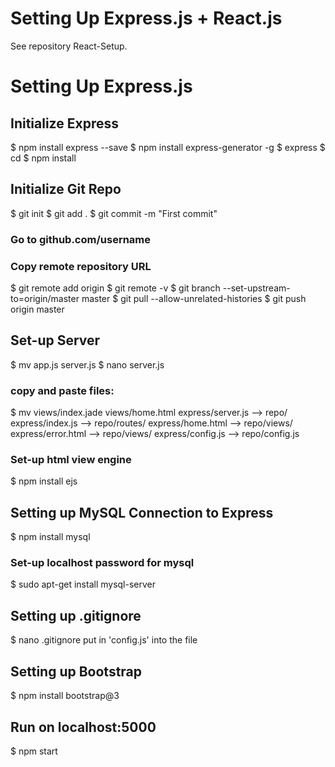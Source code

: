# Setting Up Express.js + React.js
See repository React-Setup.

# Setting Up Express.js

## Initialize Express
$ npm install express --save
$ npm install express-generator -g
$ express <REPO>
$ cd <REPO>
$ npm install

## Initialize Git Repo
$ git init
$ git add .
$ git commit -m "First commit"
### Go to github.com/username
### Copy remote repository URL
$ git remote add origin <REPO URL>
$ git remote -v
$ git branch --set-upstream-to=origin/master master
$ git pull --allow-unrelated-histories
$ git push origin master

## Set-up Server
$ mv app.js server.js
$ nano server.js

### copy and paste files:
$ mv views/index.jade views/home.html
  express/server.js --> repo/
  express/index.js  --> repo/routes/
  express/home.html --> repo/views/
  express/error.html --> repo/views/
  express/config.js --> repo/config.js

### Set-up html view engine
$ npm install ejs

## Setting up MySQL Connection to Express
$ npm install mysql
### Set-up localhost password for mysql
$ sudo apt-get install mysql-server

## Setting up .gitignore
$ nano .gitignore
put in 'config.js' into the file

## Setting up Bootstrap
$ npm install bootstrap@3

## Run on localhost:5000
$ npm start
